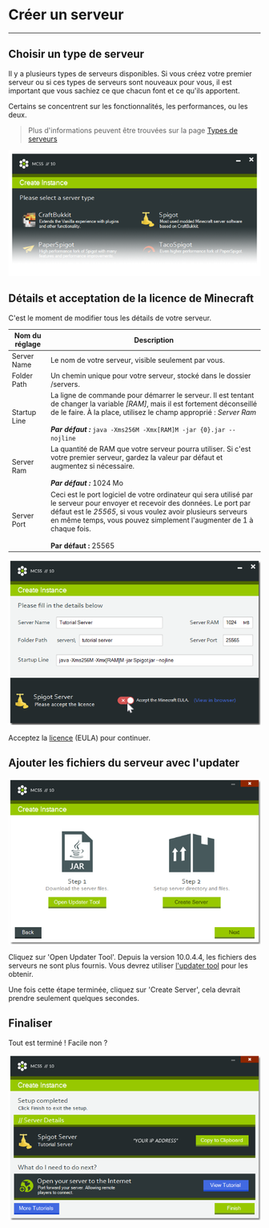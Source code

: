 # Créer un serveur

---

## Choisir un type de serveur

Il y a plusieurs types de serveurs disponibles. Si vous créez votre premier serveur ou si ces types de serveurs sont nouveaux pour vous, il est important que vous sachiez ce que chacun font et ce qu'ils apportent.

Certains se concentrent sur les fonctionnalités, les performances, ou les deux.

> Plus d'informations peuvent être trouvées sur la page [Types de serveurs](./server-types.md)

![Part of a screenshot of the create instance window, slightly faded out towards the bottom](assets/screenshots/create_server_type.png)

## Détails et acceptation de la licence de Minecraft

C'est le moment de modifier tous les détails de votre serveur.

Nom du réglage | Description
--- | ---
Server Name | Le nom de votre serveur, visible seulement par vous.
Folder Path | Un chemin unique pour votre serveur, stocké dans le dossier /servers.
Startup Line | La ligne de commande pour démarrer le serveur. Il est tentant de changer la variable <var>[RAM]</var>, mais il est  fortement déconseillé de le faire. À la place, utilisez le champ approprié :  <var>Server Ram</var> <br><br> ***Par défaut :*** `java -Xms256M -Xmx[RAM]M -jar {0}.jar --nojline`
Server Ram | La quantité de RAM que votre serveur pourra utiliser. Si c'est votre premier serveur, gardez la valeur par défaut et augmentez si nécessaire. <br><br>***Par défaut :*** 1024 Mo
Server Port | Ceci est le port logiciel de votre ordinateur qui sera utilisé par le serveur pour envoyer et recevoir des données. Le port par défaut est le <var>25565</var>, si vous voulez avoir plusieurs serveurs en même temps, vous pouvez simplement l'augmenter de 1 à chaque fois.<br><br> **Par défaut :** 25565

![La fenêtre de création du serveur](assets/screenshots/create_server_eula.png)

Acceptez la [licence](https://account.mojang.com/documents/minecraft_eula) (EULA) pour continuer.

## Ajouter les fichiers du serveur avec l'updater

![Screenshot of the create instance window](assets/screenshots/create_server_files.png)

Cliquez sur 'Open Updater Tool'. Depuis la version 10.0.4.4, les fichiers des serveurs ne sont plus fournis. Vous devrez utiliser  [l'updater tool](./update-server) pour les obtenir.

Une fois cette étape terminée, cliquez sur 'Create Server', cela devrait prendre seulement quelques secondes.

## Finaliser

Tout est terminé ! Facile non ?

![Screenshot of the create instance window](assets/screenshots/create_server_finished.png)
